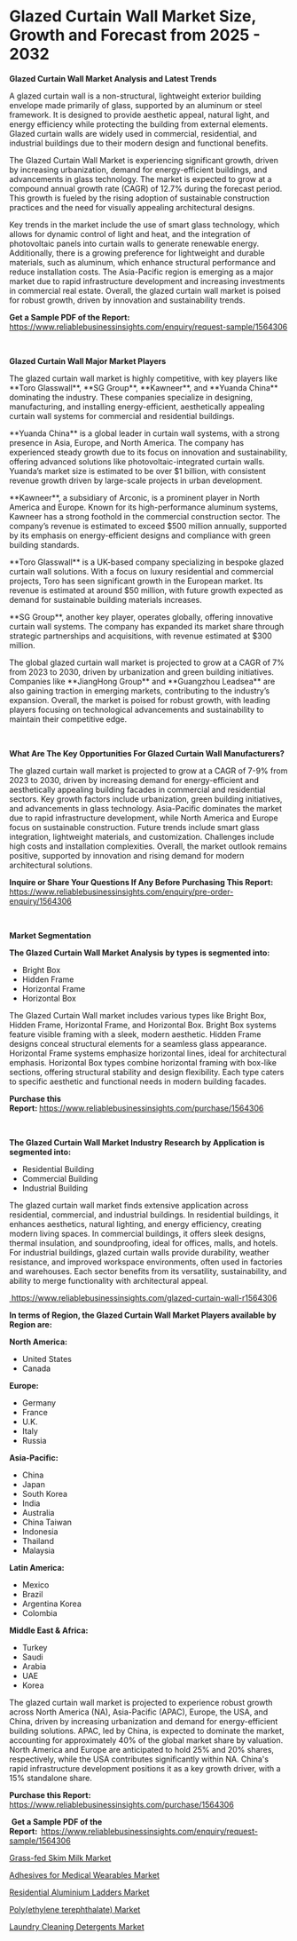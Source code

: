 <p><h1>Glazed Curtain Wall Market Size, Growth and Forecast from 2025 - 2032</h1></p><p><strong>Glazed Curtain Wall Market Analysis and Latest Trends</strong></p>
<p><p>A glazed curtain wall is a non-structural, lightweight exterior building envelope made primarily of glass, supported by an aluminum or steel framework. It is designed to provide aesthetic appeal, natural light, and energy efficiency while protecting the building from external elements. Glazed curtain walls are widely used in commercial, residential, and industrial buildings due to their modern design and functional benefits.</p><p>The Glazed Curtain Wall Market is experiencing significant growth, driven by increasing urbanization, demand for energy-efficient buildings, and advancements in glass technology. The market is expected to grow at a compound annual growth rate (CAGR) of 12.7% during the forecast period. This growth is fueled by the rising adoption of sustainable construction practices and the need for visually appealing architectural designs.</p><p>Key trends in the market include the use of smart glass technology, which allows for dynamic control of light and heat, and the integration of photovoltaic panels into curtain walls to generate renewable energy. Additionally, there is a growing preference for lightweight and durable materials, such as aluminum, which enhance structural performance and reduce installation costs. The Asia-Pacific region is emerging as a major market due to rapid infrastructure development and increasing investments in commercial real estate. Overall, the glazed curtain wall market is poised for robust growth, driven by innovation and sustainability trends.</p></p>
<p><strong>Get a Sample PDF of the Report:&nbsp;</strong> <a href="https://www.reliablebusinessinsights.com/enquiry/request-sample/1564306?utm_campaign=2177&utm_medium=2&utm_source=Github&utm_content=ia&utm_term=25012025&utm_id=glazed-curtain-wall">https://www.reliablebusinessinsights.com/enquiry/request-sample/1564306</a></p>
<p>&nbsp;</p>
<p><strong>Glazed Curtain Wall Major Market Players</strong></p>
<p><p>The glazed curtain wall market is highly competitive, with key players like **Toro Glasswall**, **SG Group**, **Kawneer**, and **Yuanda China** dominating the industry. These companies specialize in designing, manufacturing, and installing energy-efficient, aesthetically appealing curtain wall systems for commercial and residential buildings.</p><p>**Yuanda China** is a global leader in curtain wall systems, with a strong presence in Asia, Europe, and North America. The company has experienced steady growth due to its focus on innovation and sustainability, offering advanced solutions like photovoltaic-integrated curtain walls. Yuanda’s market size is estimated to be over $1 billion, with consistent revenue growth driven by large-scale projects in urban development.</p><p>**Kawneer**, a subsidiary of Arconic, is a prominent player in North America and Europe. Known for its high-performance aluminum systems, Kawneer has a strong foothold in the commercial construction sector. The company’s revenue is estimated to exceed $500 million annually, supported by its emphasis on energy-efficient designs and compliance with green building standards.</p><p>**Toro Glasswall** is a UK-based company specializing in bespoke glazed curtain wall solutions. With a focus on luxury residential and commercial projects, Toro has seen significant growth in the European market. Its revenue is estimated at around $50 million, with future growth expected as demand for sustainable building materials increases.</p><p>**SG Group**, another key player, operates globally, offering innovative curtain wall systems. The company has expanded its market share through strategic partnerships and acquisitions, with revenue estimated at $300 million.</p><p>The global glazed curtain wall market is projected to grow at a CAGR of 7% from 2023 to 2030, driven by urbanization and green building initiatives. Companies like **JiangHong Group** and **Guangzhou Leadsea** are also gaining traction in emerging markets, contributing to the industry’s expansion. Overall, the market is poised for robust growth, with leading players focusing on technological advancements and sustainability to maintain their competitive edge.</p></p>
<p>&nbsp;</p>
<p><strong>What Are The Key Opportunities For Glazed Curtain Wall Manufacturers?</strong></p>
<p><p>The glazed curtain wall market is projected to grow at a CAGR of 7-9% from 2023 to 2030, driven by increasing demand for energy-efficient and aesthetically appealing building facades in commercial and residential sectors. Key growth factors include urbanization, green building initiatives, and advancements in glass technology. Asia-Pacific dominates the market due to rapid infrastructure development, while North America and Europe focus on sustainable construction. Future trends include smart glass integration, lightweight materials, and customization. Challenges include high costs and installation complexities. Overall, the market outlook remains positive, supported by innovation and rising demand for modern architectural solutions.</p></p>
<p><strong>Inquire or Share Your Questions If Any Before Purchasing This Report:</strong> <a href="https://www.reliablebusinessinsights.com/enquiry/pre-order-enquiry/1564306?utm_campaign=2177&utm_medium=2&utm_source=Github&utm_content=ia&utm_term=25012025&utm_id=glazed-curtain-wall">https://www.reliablebusinessinsights.com/enquiry/pre-order-enquiry/1564306</a></p>
<p>&nbsp;</p>
<p><strong>Market Segmentation</strong></p>
<p><strong>The Glazed Curtain Wall Market Analysis by types is segmented into:</strong></p>
<p><ul><li>Bright Box</li><li>Hidden Frame</li><li>Horizontal Frame</li><li>Horizontal Box</li></ul></p>
<p><p>The Glazed Curtain Wall market includes various types like Bright Box, Hidden Frame, Horizontal Frame, and Horizontal Box. Bright Box systems feature visible framing with a sleek, modern aesthetic. Hidden Frame designs conceal structural elements for a seamless glass appearance. Horizontal Frame systems emphasize horizontal lines, ideal for architectural emphasis. Horizontal Box types combine horizontal framing with box-like sections, offering structural stability and design flexibility. Each type caters to specific aesthetic and functional needs in modern building facades.</p></p>
<p><strong>Purchase this Report:&nbsp;</strong><a href="https://www.reliablebusinessinsights.com/purchase/1564306?utm_campaign=2177&utm_medium=2&utm_source=Github&utm_content=ia&utm_term=25012025&utm_id=glazed-curtain-wall">https://www.reliablebusinessinsights.com/purchase/1564306</a></p>
<p>&nbsp;</p>
<p><strong>The Glazed Curtain Wall Market Industry Research by Application is segmented into:</strong></p>
<p><ul><li>Residential Building</li><li>Commercial Building</li><li>Industrial Building</li></ul></p>
<p><p>The glazed curtain wall market finds extensive application across residential, commercial, and industrial buildings. In residential buildings, it enhances aesthetics, natural lighting, and energy efficiency, creating modern living spaces. In commercial buildings, it offers sleek designs, thermal insulation, and soundproofing, ideal for offices, malls, and hotels. For industrial buildings, glazed curtain walls provide durability, weather resistance, and improved workspace environments, often used in factories and warehouses. Each sector benefits from its versatility, sustainability, and ability to merge functionality with architectural appeal.</p></p>
<p><a href="https://www.reliablebusinessinsights.com/glazed-curtain-wall-r1564306?utm_campaign=2177&utm_medium=2&utm_source=Github&utm_content=ia&utm_term=25012025&utm_id=glazed-curtain-wall">&nbsp;https://www.reliablebusinessinsights.com/glazed-curtain-wall-r1564306</a></p>
<p><strong>In terms of Region, the Glazed Curtain Wall Market Players available by Region are:</strong></p>
<p>
    <p> <strong> North America: </strong>
        <ul>
            <li>United States</li>
            <li>Canada</li>
        </ul>
        </p> 
    <p> <strong> Europe: </strong>
        <ul>
            <li>Germany</li>
            <li>France</li>
            <li>U.K.</li>
            <li>Italy</li>
            <li>Russia</li>
        </ul>
        </p> 
    <p> <strong> Asia-Pacific: </strong>
        <ul>
            <li>China</li>
            <li>Japan</li>
            <li>South Korea</li>
            <li>India</li>
            <li>Australia</li>
            <li>China Taiwan</li>
            <li>Indonesia</li>
            <li>Thailand</li>
            <li>Malaysia</li>
        </ul>
        </p> 
    <p> <strong> Latin America: </strong>
        <ul>
            <li>Mexico</li>
            <li>Brazil</li>
            <li>Argentina Korea</li>
            <li>Colombia</li>
        </ul>
        </p> 
    <p> <strong> Middle East & Africa: </strong>
        <ul>
            <li>Turkey</li>
            <li>Saudi</li>
            <li>Arabia</li>
            <li>UAE</li>
            <li>Korea</li>
        </ul>
    </p>
    </p>
<p><p>The glazed curtain wall market is projected to experience robust growth across North America (NA), Asia-Pacific (APAC), Europe, the USA, and China, driven by increasing urbanization and demand for energy-efficient building solutions. APAC, led by China, is expected to dominate the market, accounting for approximately 40% of the global market share by valuation. North America and Europe are anticipated to hold 25% and 20% shares, respectively, while the USA contributes significantly within NA. China's rapid infrastructure development positions it as a key growth driver, with a 15% standalone share.</p></p>
<p><strong>Purchase this Report: </strong><a href="https://www.reliablebusinessinsights.com/purchase/1564306?utm_campaign=2177&utm_medium=2&utm_source=Github&utm_content=ia&utm_term=25012025&utm_id=glazed-curtain-wall">https://www.reliablebusinessinsights.com/purchase/1564306</a></p>
<p>&nbsp;<strong>Get a Sample PDF of the Report:&nbsp;&nbsp;</strong><a href="https://www.reliablebusinessinsights.com/enquiry/request-sample/1564306?utm_campaign=2177&utm_medium=2&utm_source=Github&utm_content=ia&utm_term=25012025&utm_id=glazed-curtain-wall">https://www.reliablebusinessinsights.com/enquiry/request-sample/1564306</a></p>
<p><strong></strong></p>
<p><p><a href="https://www.linkedin.com/pulse/competitive-landscape-key-trends-grass-fed-skim-milk-market-uqzcf?utm_campaign=2177&utm_medium=2&utm_source=Github&utm_content=ia&utm_term=25012025&utm_id=glazed-curtain-wall">Grass-fed Skim Milk Market</a></p><p><a href="https://www.linkedin.com/pulse/adhesives-medical-wearables-market-size-report-projected-byt7e?utm_campaign=2177&utm_medium=2&utm_source=Github&utm_content=ia&utm_term=25012025&utm_id=glazed-curtain-wall">Adhesives for Medical Wearables Market</a></p><p><a href="https://www.linkedin.com/pulse/evaluating-impact-latest-trends-residential-aluminium-ladders-pi0de?utm_campaign=2177&utm_medium=2&utm_source=Github&utm_content=ia&utm_term=25012025&utm_id=glazed-curtain-wall">Residential Aluminium Ladders Market</a></p><p><a href="https://www.linkedin.com/pulse/insights-polyethylene-terephthalate-market-players-size-dhxmc?utm_campaign=2177&utm_medium=2&utm_source=Github&utm_content=ia&utm_term=25012025&utm_id=glazed-curtain-wall">Poly(ethylene terephthalate) Market</a></p><p><a href="https://www.linkedin.com/pulse/projected-growth-revenue-laundry-cleaning-detergents-6zmnf?utm_campaign=2177&utm_medium=2&utm_source=Github&utm_content=ia&utm_term=25012025&utm_id=glazed-curtain-wall">Laundry Cleaning Detergents Market</a></p></p>